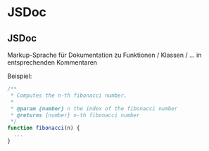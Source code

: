 # JSDoc

## JSDoc

Markup-Sprache für Dokumentation zu Funktionen / Klassen / ... in entsprechenden Kommentaren

Beispiel:

```js
/**
 * Computes the n-th fibonacci number.
 *
 * @param {number} n the index of the fibonacci number
 * @returns {number} n-th fibonacci number
 */
function fibonacci(n) {
  ...
}
```
